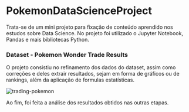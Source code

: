# PokemonDataScienceProject
Trata-se de um mini projeto para fixação de conteúdo aprendido nos estudos sobre Data Science. No projeto foi utilizado o Jupyter Notebook, Pandas e mais bibliotecas Python.

<h3>Dataset - Pokemon Wonder Trade Results </h3>
O projeto consistiu no refinamento dos dados do dataset, assim como correções e deles extrair resultados, sejam em forma de gráficos ou de rankings, além da aplicação de formulas estatísticas.

![trading-pokemon](https://user-images.githubusercontent.com/46009433/98991176-40ae5680-250a-11eb-99ef-eb7f87bcce0c.gif)

Ao fim, foi feita a análise dos resultados obtidos nas outras etapas.

